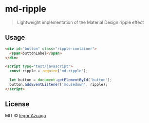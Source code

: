 # md-ripple

> Lightweight implementation of the Material Design ripple effect

## Usage

```html
<div id="button" class="ripple-container">
  <span>buttonLabel</span>
</div>

<script type="text/javascript">
  const ripple = require('md-ripple');
  
  let button = document.getElementById('button');
  button.addEventListener('mousedown', ripple);
</script>
```

## License

MIT © [Iegor Azuaga](https://github.com/iiegor)
